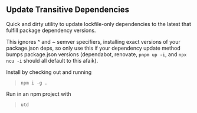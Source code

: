 ## Update Transitive Dependencies

Quick and dirty utility to update lockfile-only dependencies to the latest that fulfill package dependency versions.

This ignores ^ and ~ semver specifiers, installing exact versions of your package.json deps, so only use this if your dependency update method bumps package.json versions (dependabot, renovate, `pnpm up -i`, and `npx ncu -i` should all default to this afaik).

Install by checking out and running

> `npm i -g .`

Run in an npm project with

> `utd`
